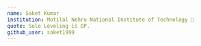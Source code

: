 ```yaml
---
name: Saket Kumar 
institution: Motilal Nehru National Institute of Technology 🚩
quote: Solo Leveling is OP.
github_user: saket1999
---
```

